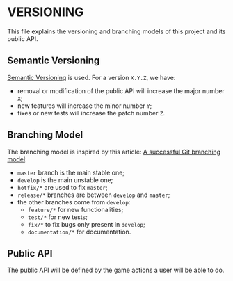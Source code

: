 # VERSIONING

This file explains the versioning and branching models of this project
and its public API.

## Semantic Versioning

[Semantic Versioning](http://semver.org/) is used.
For a version `X.Y.Z`, we have:
 * removal or modification of the public API will increase the major number `X`;
 * new features will increase the minor number `Y`;
 * fixes or new tests will increase the patch number `Z`.

## Branching Model

The branching model is inspired by this article:
[A successful Git branching model](http://nvie.com/posts/a-successful-git-branching-model/):
* `master` branch is the main stable one;
* `develop` is the main unstable one;
* `hotfix/*` are used to fix `master`;
* `release/*` branches are between `develop` and `master`;
* the other branches come from `develop`:
  * `feature/*` for new functionalities;
  * `test/*` for new tests;
  * `fix/*` to fix bugs only present in `develop`;
  * `documentation/*` for documentation.

## Public API

The public API will be defined by the game actions a user will be able to do.
